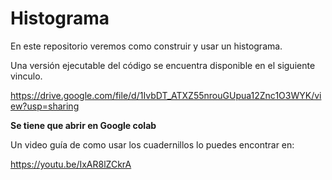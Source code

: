 # Histograma
En este repositorio veremos como construir y usar un histograma.

Una versión ejecutable del código se encuentra disponible en el siguiente vinculo.

https://drive.google.com/file/d/1IvbDT_ATXZ55nrouGUpua12Znc1O3WYK/view?usp=sharing


**Se tiene que abrir en Google colab**

Un video guía de como usar los cuadernillos lo puedes encontrar en:

https://youtu.be/IxAR8lZCkrA
